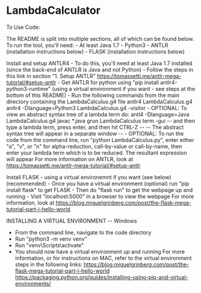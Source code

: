 # LambdaCalculator

To Use Code:

The README is split into multiple sections, all of which can be found below. To run the tool, you'll need:
    - At least Java 1.7
    - Python3
    - ANTLR (installation instructions below)
    - FLASK (installation instructions below)

Install and setup ANTLR4
    - To do this, you'll need at least Java 1.7 installed (since the back-end of ANTLR is Java and not Python)
    - Follow the steps in this link in section "1. Setup ANTLR" https://tomassetti.me/antlr-mega-tutorial/#setup-antlr
    - Get ANTLR for python using "pip install antlr4-python3-runtime" (using a virtual environment if you want - see steps at the bottom of this README)
    - Run the following commands from the main directory containing the LambdaCalculus.g4 file
        antlr4 LambdaCalculus.g4
        antlr4 -Dlanguage=Python3 LambdaCalculus.g4 -visitor
    - OPTIONAL: To view an abstract syntax tree of a lambda term do:
        antl4 -Dlanguage=Java LambdaCalculus.g4
        javac *.java
        grun LambdaCalculus term -gui
        -- and then type a lambda term, press enter, and then hit CTRL-Z --
        -- The abstract syntax tree will appear in a separate window --
    - OPTIONAL: To run the code from the command line, run "python LambdaCalculus.py", enter either "a", "v", or "n" for alpha-reduction, call-by-value or call-by-name, then enter your lambda term which is to be reduced. The resultant expression will appear
    For more information on ANTLR, look at https://tomassetti.me/antlr-mega-tutorial/#setup-antlr

Install FLASK - using a virtual environemnt if you want (see below) (recommended)
    - Once you have a virtual environment (optional) run "pip install flask" to get FLASK
    - Then do "flask run" to get the webpage up and running
    - Visit "localhost:5000" in a browser to view the webpage
    For more information, look at https://blog.miguelgrinberg.com/post/the-flask-mega-tutorial-part-i-hello-world

INSTALLING A VIRTUAL ENVIRONMENT -- Windows
- From the command line, navigate to the code directory
- Run "python3 -m venv venv"
- Run "venv\Scripts\activate"
- You should now have a virtual environment up and running
For more information, or for instructions on MAC, refer to the virtual environment steps in the following links:
https://blog.miguelgrinberg.com/post/the-flask-mega-tutorial-part-i-hello-world
https://packaging.python.org/guides/installing-using-pip-and-virtual-environments/

